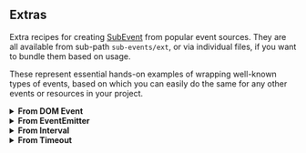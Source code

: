 Extras
------

Extra recipes for creating [SubEvent] from popular event sources. They are all available
from sub-path `sub-events/ext`, or via individual files, if you want to bundle them based on usage.

These represent essential hands-on examples of wrapping well-known types of events, based on which you can
easily do the same for any other events or resources in your project.

<details>
<summary><b>From DOM Event</b></summary>
<br/>

Implemented in [src/from-event].
<br/>
```ts
import {fromEvent} from 'sub-events/ext';

const onClick = fromEvent(document, 'click'); // creating 'click' event

const sub = onClick.subscribe((e:Event) => {
    // handling the 'click' event
});

sub.cancel(); // cancel subscription when no longer needed
```

</details>

<details>
<summary><b>From EventEmitter</b></summary><br/>

Implemented in [src/from-emitter].
<br/>
```ts
import {fromEmitter} from 'sub-events/ext';

const e = new EventEmitter(); // our source/test emitter

const onReceive = fromEmitter<string>(e, 'receive'); // creating 'receive' event

const sub = onReceive.subscribe((message: string) => {
    // message = 'hello!'
});

e.emit('receive', 'hello!'); // source emitter sends data

sub.cancel(); // cancel subscription when no longer needed
```

To handle multi-argument events, use `fromEmitterArgs` instead, as it can accept
an optional tuple type for the list of event arguments:

```ts
import {fromEmitterArgs} from 'sub-events/ext';

const e = new EventEmitter(); // our source/test emitter

type MyTuple = [number, string];

const onReceive = fromEmitterArgs<MyTuple>(e, 'receive'); // creating 'receive' event

const sub = onReceive.subscribe((data: MyTuple) => {
    // data is strongly-typed here:
    const s = data[0].toFixed(2); // 123.00
});

e.emit('receive', 123, 'hello'); // source emitter sends multiple arguments

sub.cancel(); // cancel subscription when no longer needed
```

Without specifying the tuple, `fromEmitterArgs` will just use `any[]` as default.

</details>

<details>
<summary><b>From Interval</b></summary><br/>

Implemented in [src/from-interval].
<br/>
```ts
import {fromInterval} from 'sub-events/ext';

const onInterval = fromInterval(1000); // creating 1-second interval event

const sub = onInterval.subscribe(() => {
    // handling the interval event
});

sub.cancel(); // cancel subscription when no longer needed
```

</details>

<details>
<summary><b>From Timeout</b></summary><br/>

Implemented in [src/from-timeout].
<br/>
```ts
import {fromTimeout, TimeoutEvent} from 'sub-events/ext';

const onTimeout = fromTimeout(1000); // creating 1-second timeout event

const sub = onTimeout.subscribe(() => {
    // handling the timeout event
});

// Timeout event auto-cancels the subscription. You would only call
// 'cancel' yourself, if you want to stop the event from happening:
sub.cancel();
```

All that function `fromTimeout` does - creates and returns class `TimeoutEvent`,
which means you can do the same:

```ts
const onTimeout = new TimeoutEvent(1000); // the same result
```

</details>

[src/from-timeout]:./src/from-timeout.ts
[src/from-interval]:./src/from-interval.ts
[src/from-emitter]:./src/from-emitter.ts
[src/from-event]:./src/from-event.ts
[SubEvent]:https://vitaly-t.github.io/sub-events/classes/subevent.html
